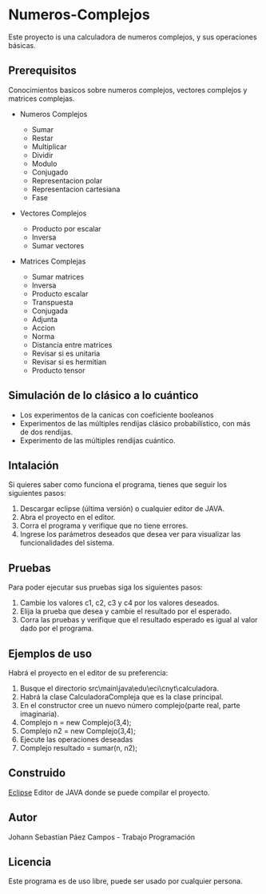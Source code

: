 # Numeros-Complejos
 
 Este proyecto is una calculadora de numeros complejos, y sus operaciones básicas.
 
 ## Prerequisitos
 
 Conocimientos basicos sobre numeros complejos, vectores complejos y matrices complejas.
 
 - Numeros Complejos
     - Sumar
     - Restar 
     - Multiplicar
     - Dividir
     - Modulo
     - Conjugado
     - Representacion polar
     - Representacion cartesiana
     - Fase
 
 - Vectores Complejos
     - Producto por escalar
     - Inversa 
     - Sumar vectores
     
     
- Matrices Complejas
     - Sumar matrices
     - Inversa
     - Producto escalar
     - Transpuesta
     - Conjugada
     - Adjunta
     - Accion
     - Norma
     - Distancia entre matrices
     - Revisar si es unitaria
     - Revisar si es hermitian
     - Producto tensor
	 
 ## Simulación de lo clásico a lo cuántico
   - Los experimentos de la canicas con coeficiente booleanos
   - Experimentos de las múltiples rendijas clásico probabilístico, con más de dos rendijas.
   - Experimento de las múltiples rendijas cuántico.

## Intalación 
Si quieres saber como funciona el programa, tienes que seguir los siguientes pasos:
1. Descargar eclipse (última versión) o cualquier editor de JAVA.
2. Abra el proyecto en el editor.
3. Corra el programa y verifique que no tiene errores.
4. Ingrese los parámetros deseados que desea ver para visualizar las funcionalidades del sistema.

## Pruebas
Para poder ejecutar sus pruebas siga los siguientes pasos:
1. Cambie los valores c1, c2, c3 y c4 por los valores deseados.
2. Elija la prueba que desea y cambie el resultado por el esperado.
3. Corra las pruebas y verifique que el resultado esperado es igual al valor dado por el programa.

## Ejemplos de uso
Habrá el proyecto en el editor de su preferencia:
1. Busque el directorio src\main\java\edu\eci\cnyt\calculadora.
2. Habrá la clase CalculadoraCompleja que es la clase principal.
3. En el constructor cree un nuevo número complejo(parte real, parte imaginaria).
4. Complejo n = new Complejo(3,4);
5. Complejo n2 = new Complejo(3,4);
6. Ejecute las operaciones deseadas
7. Complejo resultado = sumar(n, n2);

## Construido 
[Eclipse](https://www.eclipse.org/) Editor de JAVA donde se puede compilar el proyecto. 

## Autor
Johann Sebastian Páez Campos - Trabajo Programación

## Licencia
Este programa es de uso libre, puede ser usado por cualquier persona.

